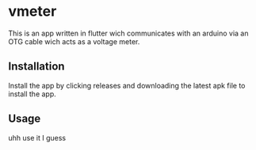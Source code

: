 # vmeter
This is an app written in flutter wich communicates with an arduino via an OTG cable wich acts as a voltage meter.
## Installation
Install the app by clicking releases and downloading the latest apk file to install the app.
## Usage
uhh use it I guess
